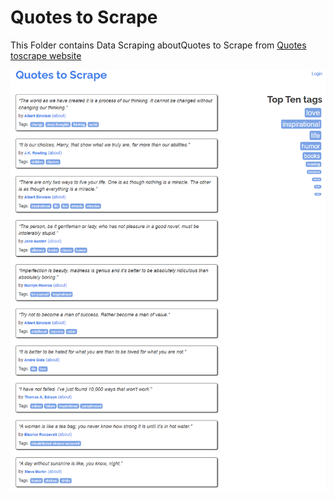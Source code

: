 # Quotes to Scrape

This Folder contains Data Scraping aboutQuotes to Scrape from [Quotes toscrape website](https://quotes.toscrape.com/)

![img](img.png)
